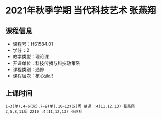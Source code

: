 # 2021年秋季学期 当代科技艺术 张燕翔






## 课程信息

- 课程号：HS1584.01
- 学分：2
- 教学类型：理论课
- 开课单位：科技传播与科技政策系
- 课程类别：通修
- 课程层次：核心通识

## 上课时间

```
1~3(单),4~6(双),7~9(单),10~12(双)周 慕课 :4(11,12,13) 张燕翔
2,5,8,11周 2210 :4(11,12,13) 张燕翔
```

